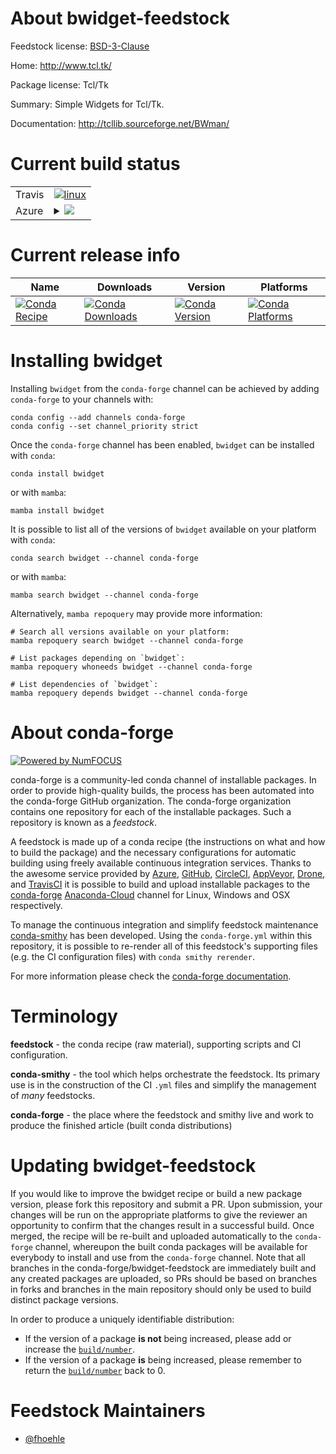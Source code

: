 About bwidget-feedstock
=======================

Feedstock license: [BSD-3-Clause](https://github.com/conda-forge/bwidget-feedstock/blob/main/LICENSE.txt)

Home: http://www.tcl.tk/

Package license: Tcl/Tk

Summary: Simple Widgets for Tcl/Tk.

Documentation: http://tcllib.sourceforge.net/BWman/

Current build status
====================


<table><tr>
    <td>Travis</td>
    <td>
      <a href="https://app.travis-ci.com/conda-forge/bwidget-feedstock">
        <img alt="linux" src="https://img.shields.io/travis/com/conda-forge/bwidget-feedstock/main.svg?label=Linux">
      </a>
    </td>
  </tr>
    
  <tr>
    <td>Azure</td>
    <td>
      <details>
        <summary>
          <a href="https://dev.azure.com/conda-forge/feedstock-builds/_build/latest?definitionId=7134&branchName=main">
            <img src="https://dev.azure.com/conda-forge/feedstock-builds/_apis/build/status/bwidget-feedstock?branchName=main">
          </a>
        </summary>
        <table>
          <thead><tr><th>Variant</th><th>Status</th></tr></thead>
          <tbody><tr>
              <td>linux_64</td>
              <td>
                <a href="https://dev.azure.com/conda-forge/feedstock-builds/_build/latest?definitionId=7134&branchName=main">
                  <img src="https://dev.azure.com/conda-forge/feedstock-builds/_apis/build/status/bwidget-feedstock?branchName=main&jobName=linux&configuration=linux%20linux_64_" alt="variant">
                </a>
              </td>
            </tr><tr>
              <td>linux_aarch64</td>
              <td>
                <a href="https://dev.azure.com/conda-forge/feedstock-builds/_build/latest?definitionId=7134&branchName=main">
                  <img src="https://dev.azure.com/conda-forge/feedstock-builds/_apis/build/status/bwidget-feedstock?branchName=main&jobName=linux&configuration=linux%20linux_aarch64_" alt="variant">
                </a>
              </td>
            </tr><tr>
              <td>linux_ppc64le</td>
              <td>
                <a href="https://dev.azure.com/conda-forge/feedstock-builds/_build/latest?definitionId=7134&branchName=main">
                  <img src="https://dev.azure.com/conda-forge/feedstock-builds/_apis/build/status/bwidget-feedstock?branchName=main&jobName=linux&configuration=linux%20linux_ppc64le_" alt="variant">
                </a>
              </td>
            </tr><tr>
              <td>osx_64</td>
              <td>
                <a href="https://dev.azure.com/conda-forge/feedstock-builds/_build/latest?definitionId=7134&branchName=main">
                  <img src="https://dev.azure.com/conda-forge/feedstock-builds/_apis/build/status/bwidget-feedstock?branchName=main&jobName=osx&configuration=osx%20osx_64_" alt="variant">
                </a>
              </td>
            </tr><tr>
              <td>osx_arm64</td>
              <td>
                <a href="https://dev.azure.com/conda-forge/feedstock-builds/_build/latest?definitionId=7134&branchName=main">
                  <img src="https://dev.azure.com/conda-forge/feedstock-builds/_apis/build/status/bwidget-feedstock?branchName=main&jobName=osx&configuration=osx%20osx_arm64_" alt="variant">
                </a>
              </td>
            </tr><tr>
              <td>win_64</td>
              <td>
                <a href="https://dev.azure.com/conda-forge/feedstock-builds/_build/latest?definitionId=7134&branchName=main">
                  <img src="https://dev.azure.com/conda-forge/feedstock-builds/_apis/build/status/bwidget-feedstock?branchName=main&jobName=win&configuration=win%20win_64_" alt="variant">
                </a>
              </td>
            </tr>
          </tbody>
        </table>
      </details>
    </td>
  </tr>
</table>

Current release info
====================

| Name | Downloads | Version | Platforms |
| --- | --- | --- | --- |
| [![Conda Recipe](https://img.shields.io/badge/recipe-bwidget-green.svg)](https://anaconda.org/conda-forge/bwidget) | [![Conda Downloads](https://img.shields.io/conda/dn/conda-forge/bwidget.svg)](https://anaconda.org/conda-forge/bwidget) | [![Conda Version](https://img.shields.io/conda/vn/conda-forge/bwidget.svg)](https://anaconda.org/conda-forge/bwidget) | [![Conda Platforms](https://img.shields.io/conda/pn/conda-forge/bwidget.svg)](https://anaconda.org/conda-forge/bwidget) |

Installing bwidget
==================

Installing `bwidget` from the `conda-forge` channel can be achieved by adding `conda-forge` to your channels with:

```
conda config --add channels conda-forge
conda config --set channel_priority strict
```

Once the `conda-forge` channel has been enabled, `bwidget` can be installed with `conda`:

```
conda install bwidget
```

or with `mamba`:

```
mamba install bwidget
```

It is possible to list all of the versions of `bwidget` available on your platform with `conda`:

```
conda search bwidget --channel conda-forge
```

or with `mamba`:

```
mamba search bwidget --channel conda-forge
```

Alternatively, `mamba repoquery` may provide more information:

```
# Search all versions available on your platform:
mamba repoquery search bwidget --channel conda-forge

# List packages depending on `bwidget`:
mamba repoquery whoneeds bwidget --channel conda-forge

# List dependencies of `bwidget`:
mamba repoquery depends bwidget --channel conda-forge
```


About conda-forge
=================

[![Powered by
NumFOCUS](https://img.shields.io/badge/powered%20by-NumFOCUS-orange.svg?style=flat&colorA=E1523D&colorB=007D8A)](https://numfocus.org)

conda-forge is a community-led conda channel of installable packages.
In order to provide high-quality builds, the process has been automated into the
conda-forge GitHub organization. The conda-forge organization contains one repository
for each of the installable packages. Such a repository is known as a *feedstock*.

A feedstock is made up of a conda recipe (the instructions on what and how to build
the package) and the necessary configurations for automatic building using freely
available continuous integration services. Thanks to the awesome service provided by
[Azure](https://azure.microsoft.com/en-us/services/devops/), [GitHub](https://github.com/),
[CircleCI](https://circleci.com/), [AppVeyor](https://www.appveyor.com/),
[Drone](https://cloud.drone.io/welcome), and [TravisCI](https://travis-ci.com/)
it is possible to build and upload installable packages to the
[conda-forge](https://anaconda.org/conda-forge) [Anaconda-Cloud](https://anaconda.org/)
channel for Linux, Windows and OSX respectively.

To manage the continuous integration and simplify feedstock maintenance
[conda-smithy](https://github.com/conda-forge/conda-smithy) has been developed.
Using the ``conda-forge.yml`` within this repository, it is possible to re-render all of
this feedstock's supporting files (e.g. the CI configuration files) with ``conda smithy rerender``.

For more information please check the [conda-forge documentation](https://conda-forge.org/docs/).

Terminology
===========

**feedstock** - the conda recipe (raw material), supporting scripts and CI configuration.

**conda-smithy** - the tool which helps orchestrate the feedstock.
                   Its primary use is in the construction of the CI ``.yml`` files
                   and simplify the management of *many* feedstocks.

**conda-forge** - the place where the feedstock and smithy live and work to
                  produce the finished article (built conda distributions)


Updating bwidget-feedstock
==========================

If you would like to improve the bwidget recipe or build a new
package version, please fork this repository and submit a PR. Upon submission,
your changes will be run on the appropriate platforms to give the reviewer an
opportunity to confirm that the changes result in a successful build. Once
merged, the recipe will be re-built and uploaded automatically to the
`conda-forge` channel, whereupon the built conda packages will be available for
everybody to install and use from the `conda-forge` channel.
Note that all branches in the conda-forge/bwidget-feedstock are
immediately built and any created packages are uploaded, so PRs should be based
on branches in forks and branches in the main repository should only be used to
build distinct package versions.

In order to produce a uniquely identifiable distribution:
 * If the version of a package **is not** being increased, please add or increase
   the [``build/number``](https://docs.conda.io/projects/conda-build/en/latest/resources/define-metadata.html#build-number-and-string).
 * If the version of a package **is** being increased, please remember to return
   the [``build/number``](https://docs.conda.io/projects/conda-build/en/latest/resources/define-metadata.html#build-number-and-string)
   back to 0.

Feedstock Maintainers
=====================

* [@fhoehle](https://github.com/fhoehle/)

